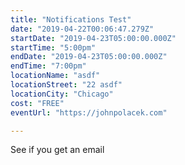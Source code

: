 ```yaml
---
title: "Notifications Test"
date: "2019-04-22T00:06:47.279Z"
startDate: "2019-04-23T05:00:00.000Z"
startTime: "5:00pm"
endDate: "2019-04-23T05:00:00.000Z"
endTime: "7:00pm"
locationName: "asdf"
locationStreet: "22 asdf"
locationCity: "Chicago"
cost: "FREE"
eventUrl: "https://johnpolacek.com"

---
```


See if you get an email

